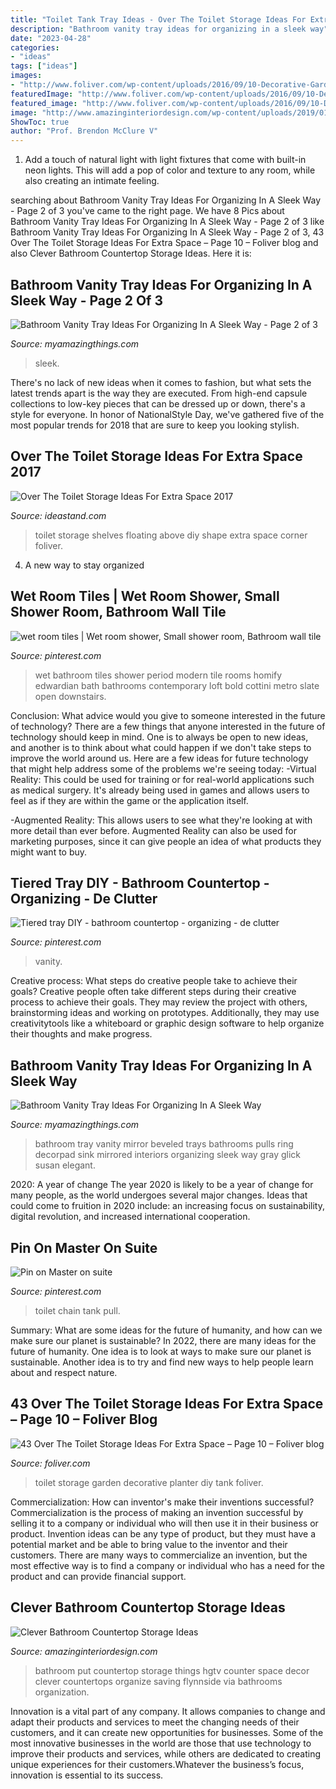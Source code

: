 ```yaml
---
title: "Toilet Tank Tray Ideas - Over The Toilet Storage Ideas For Extra Space 2017"
description: "Bathroom vanity tray ideas for organizing in a sleek way"
date: "2023-04-28"
categories:
- "ideas"
tags: ["ideas"]
images:
- "http://www.foliver.com/wp-content/uploads/2016/09/10-Decorative-Garden-Planter-and-Storage-Over-The-Toilet.jpg"
featuredImage: "http://www.foliver.com/wp-content/uploads/2016/09/10-Decorative-Garden-Planter-and-Storage-Over-The-Toilet.jpg"
featured_image: "http://www.foliver.com/wp-content/uploads/2016/09/10-Decorative-Garden-Planter-and-Storage-Over-The-Toilet.jpg"
image: "http://www.amazinginteriordesign.com/wp-content/uploads/2019/01/9.jpeg"
ShowToc: true
author: "Prof. Brendon McClure V"
---
```



1. Add a touch of natural light with light fixtures that come with built-in neon lights. This will add a pop of color and texture to any room, while also creating an intimate feeling.

	

		
searching about Bathroom Vanity Tray Ideas For Organizing In A Sleek Way - Page 2 of 3 you've came to the right page. We have 8 Pics about Bathroom Vanity Tray Ideas For Organizing In A Sleek Way - Page 2 of 3 like Bathroom Vanity Tray Ideas For Organizing In A Sleek Way - Page 2 of 3, 43 Over The Toilet Storage Ideas For Extra Space – Page 10 – Foliver blog and also Clever Bathroom Countertop Storage Ideas. Here it is:
		
    
## Bathroom Vanity Tray Ideas For Organizing In A Sleek Way - Page 2 Of 3

<img loading=lazy src="https://myamazingthings.com/wp-content/uploads/2017/10/bathroom-tray-6-.jpg" onerror="this.onerror=null;this.src='https://tse1.mm.bing.net/th?id=OIP.fWR6MLWwOmrjD4BwD79nOQHaLH&amp;pid=15.1';" alt="Bathroom Vanity Tray Ideas For Organizing In A Sleek Way - Page 2 of 3">

_Source: myamazingthings.com_

>sleek. 

	

There's no lack of new ideas when it comes to fashion, but what sets the latest trends apart is the way they are executed. From high-end capsule collections to low-key pieces that can be dressed up or down, there's a style for everyone. In honor of NationalStyle Day, we've gathered five of the most popular trends for 2018 that are sure to keep you looking stylish.

    
## Over The Toilet Storage Ideas For Extra Space 2017

<img loading=lazy src="http://ideastand.com/wp-content/uploads/2016/10/over-the-toilet-storage/17-over-the-toilet-storage-ideas.jpg" onerror="this.onerror=null;this.src='https://tse3.mm.bing.net/th?id=OIP.jA6-DuCgfyncVuPVv7mF0wHaLI&amp;pid=15.1';" alt="Over The Toilet Storage Ideas For Extra Space 2017">

_Source: ideastand.com_

>toilet storage shelves floating above diy shape extra space corner foliver. 

	

4. A new way to stay organized

    
## Wet Room Tiles | Wet Room Shower, Small Shower Room, Bathroom Wall Tile

<img loading=lazy src="https://i.pinimg.com/736x/d2/ae/1a/d2ae1ac146d678583746492fec568d5b--room-tiles-wet-rooms.jpg" onerror="this.onerror=null;this.src='https://tse4.mm.bing.net/th?id=OIP.lnrQAPK9D850PJv5lC6liwHaMP&amp;pid=15.1';" alt="wet room tiles | Wet room shower, Small shower room, Bathroom wall tile">

_Source: pinterest.com_

>wet bathroom tiles shower period modern tile rooms homify edwardian bath bathrooms contemporary loft bold cottini metro slate open downstairs. 

	

Conclusion: What advice would you give to someone interested in the future of technology?
There are a few things that anyone interested in the future of technology should keep in mind. One is to always be open to new ideas, and another is to think about what could happen if we don't take steps to improve the world around us. Here are a few ideas for future technology that might help address some of the problems we're seeing today: 
-Virtual Reality: This could be used for training or for real-world applications such as medical surgery. It's already being used in games and allows users to feel as if they are within the game or the application itself. 

-Augmented Reality: This allows users to see what they're looking at with more detail than ever before. Augmented Reality can also be used for marketing purposes, since it can give people an idea of what products they might want to buy.

    
## Tiered Tray DIY - Bathroom Countertop - Organizing - De Clutter

<img loading=lazy src="https://i.pinimg.com/736x/01/1e/74/011e7440e04bc6d866a19d8e2cb58b67.jpg" onerror="this.onerror=null;this.src='https://tse3.mm.bing.net/th?id=OIP.e9Nz_P0-GrjtiSZ1egg31gHaHa&amp;pid=15.1';" alt="Tiered tray DIY - bathroom countertop - organizing - de clutter">

_Source: pinterest.com_

>vanity. 

	

Creative process: What steps do creative people take to achieve their goals?
Creative people often take different steps during their creative process to achieve their goals. They may review the project with others, brainstorming ideas and working on prototypes. Additionally, they may use creativitytools like a whiteboard or graphic design software to help organize their thoughts and make progress.

    
## Bathroom Vanity Tray Ideas For Organizing In A Sleek Way

<img loading=lazy src="https://myamazingthings.com/wp-content/uploads/2017/10/bathroom-tray-1-.jpg" onerror="this.onerror=null;this.src='https://tse3.mm.bing.net/th?id=OIP.joJfKIdOiFxg2sN0qfCb0AHaJb&amp;pid=15.1';" alt="Bathroom Vanity Tray Ideas For Organizing In A Sleek Way">

_Source: myamazingthings.com_

>bathroom tray vanity mirror beveled trays bathrooms pulls ring decorpad sink mirrored interiors organizing sleek way gray glick susan elegant. 

	

2020: A year of change
The year 2020 is likely to be a year of change for many people, as the world undergoes several major changes. Ideas that could come to fruition in 2020 include: an increasing focus on sustainability, digital revolution, and increased international cooperation.

    
## Pin On Master On Suite

<img loading=lazy src="https://i.pinimg.com/736x/f3/71/e3/f371e3e9894e1cb1831e9e9688a7acf4--primitive-bathrooms-fixer-upper.jpg" onerror="this.onerror=null;this.src='https://tse3.mm.bing.net/th?id=OIP.nVi1MbgRkAFbTehGTj2opAAAAA&amp;pid=15.1';" alt="Pin on Master on suite">

_Source: pinterest.com_

>toilet chain tank pull. 

	

Summary: What are some ideas for the future of humanity, and how can we make sure our planet is sustainable?
In 2022, there are many ideas for the future of humanity. One idea is to look at ways to make sure our planet is sustainable. Another idea is to try and find new ways to help people learn about and respect nature.

    
## 43 Over The Toilet Storage Ideas For Extra Space – Page 10 – Foliver Blog

<img loading=lazy src="http://www.foliver.com/wp-content/uploads/2016/09/10-Decorative-Garden-Planter-and-Storage-Over-The-Toilet.jpg" onerror="this.onerror=null;this.src='https://tse4.mm.bing.net/th?id=OIP.O4yO1RGIfKgwGnCat4P7LAHaJ6&amp;pid=15.1';" alt="43 Over The Toilet Storage Ideas For Extra Space – Page 10 – Foliver blog">

_Source: foliver.com_

>toilet storage garden decorative planter diy tank foliver. 

	

Commercialization: How can inventor's make their inventions successful?
Commercialization is the process of making an invention successful by selling it to a company or individual who will then use it in their business or product. 
Invention ideas can be any type of product, but they must have a potential market and be able to bring value to the inventor and their customers. There are many ways to commercialize an invention, but the most effective way is to find a company or individual who has a need for the product and can provide financial support.

    
## Clever Bathroom Countertop Storage Ideas

<img loading=lazy src="http://www.amazinginteriordesign.com/wp-content/uploads/2019/01/9.jpeg" onerror="this.onerror=null;this.src='https://tse4.mm.bing.net/th?id=OIP.mFpQO3TAf0HOb6fYVBbreAHaE8&amp;pid=15.1';" alt="Clever Bathroom Countertop Storage Ideas">

_Source: amazinginteriordesign.com_

>bathroom put countertop storage things hgtv counter space decor clever countertops organize saving flynnside via bathrooms organization. 

	

Innovation is a vital part of any company. It allows companies to change and adapt their products and services to meet the changing needs of their customers, and it can create new opportunities for businesses. Some of the most innovative businesses in the world are those that use technology to improve their products and services, while others are dedicated to creating unique experiences for their customers.Whatever the business’s focus, innovation is essential to its success.

